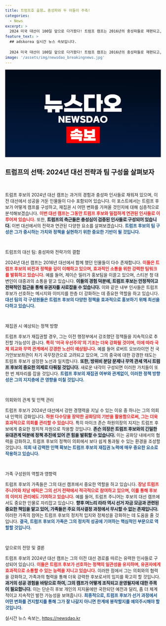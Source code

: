 ```yaml
---
title: 트럼프호 출항… 충성파와 두 아들이 주축!
categories:
  - News
excerpt: >
  2024 미국 대선이 100일 앞으로 다가왔다! 트럼프 캠프는 2016년의 충성파들로 재편되고, 가족의 존재감 역시 커지는 가운데, 민주당과의 치열한 경쟁이 예고된다. 과연 이들이 만들어갈 미래는? 클릭해 더 알아보세요!
feature_text: >
  ## adskorea 실시간 뉴스 속보입니다.

  2024 미국 대선이 100일 앞으로 다가왔다! 트럼프 캠프는 2016년의 충성파들로 재편되고, 가족의 존재감 역시 커지는 가운데, 민주당과의 치열한 경쟁이 예고된다. 과연 이들이 만들어갈 미래는? 클릭해 더 알아보세요!
image: '/assets/img/newsdao_breakingnews.jpg'
---
```


<p><img src="/assets/img/newsdao_breakingnews.jpg" alt="adskorea 속보" /></p>

<h2 data-ke-size="size26">트럼프의 선택: 2024년 대선 전략과 팀 구성을 살펴보자</h2>

<p data-ke-size="size16">&nbsp;</p>

<p>트럼프 후보의 2024년 대선 캠프는 과거의 경험과 충성파 인사들로 채워져 있으며, 이전 대선에서 성공을 거둔 인물들이 다수 포함되어 있습니다. 이 포스트에서는 트럼프 후보가 어떻게 캠프를 구성하고, 재집권 시 어떤 변화를 가져올 것인지에 대해 심층적으로 분석해보겠습니다. <b><span style="color: #ee2323;">이번 대선 캠프는 그동안 트럼프 후보와 밀접하게 연관된 인사들로 이루어져 있습니다.</span></b> 또한, <b><span style="background-color: #21538527;">트럼프의 측근들은 충성심이 검증된 인사들로 구성되어 있습니다.</span></b> 이번 대선에서의 전략과 연관된 다양한 요소를 살펴보겠습니다. <b><span style="color: #1a5490;">트럼프 후보의 팀 구성은 그가 중시하는 가치와 정책을 실현하기 위한 중요한 기반이 될 것입니다.</span></b></p>

<p data-ke-size="size16">&nbsp;</p>

<p>트럼프의 대선 팀: 충성파와 전략가의 결합</p>

<p>2024년 대선 캠프는 2016년 대선에서 함께 했던 인물들이 다수 존재합니다. <b><span style="color: #ee2323;">이들은 트럼프 후보의 비전과 정책을 깊이 이해하고 있으며, 효과적인 소통을 위한 강력한 팀워크를 발휘하고 있습니다.</span></b> 예를 들어, 제이슨 밀러가 홍보팀을 이끌고 있으며, 스티븐 청 대변인이 대중과의 소통을 맡고 있습니다. <b><span style="background-color: #21538527;">이들의 경험 덕분에, 트럼프 후보는 안정적이고 전략적인 접근을 통해 유권자를 사로잡을 수 있습니다.</span></b> 이와 같은 내부 인사들은 트럼프 후보가 선호하는 메시지와 이미지를 한층 더 강화하는 데 중요한 역할을 하고 있습니다. <b><span style="color: #1a5490;">대선 팀의 각 구성원들은 트럼프 후보의 다양한 정책을 효과적으로 홍보하기 위해 최선을 다하고 있습니다.</span></b></p>

<p data-ke-size="size16">&nbsp;</p>

<p>재집권 시 예상되는 정책 방향</p>

<p>트럼프 후보가 재집권할 경우, 그는 이전 행정부에서 강조했던 정책들을 지속적으로 추진할 가능성이 큽니다. <b><span style="color: #ee2323;">특히 ‘미국 우선주의’의 기조는 더욱 강화될 것이며, 이에 따라 국제 외교와 무역 관계에서 강경한 노선이 예상됩니다.</span></b> 예를 들어 로버트 오브라이언 전 국가안보보좌관이 차기 국무장관으로 고려되고 있으며, 그의 중국에 대한 강경한 태도는 트럼프 후보가 설정한 노선과 일치합니다. <b><span style="background-color: #21538527;">또한, 방위비 분담 문제나 무역 관세 역시 트럼프 후보의 중요한 의제로 다뤄질 것입니다.</span></b> 새로운 내각이 구성되면 이러한 가치들이 또 한 번 제자리를 잡을 것입니다. <b><span style="color: #1a5490;">트럼프 후보의 재집권 여부와 관계없이, 이러한 정책 방향성은 그의 지지층에 큰 영향을 미칠 것입니다.</span></b></p>

<p data-ke-size="size16">&nbsp;</p>

<p>의회와의 관계 및 인맥 관리</p>

<p>트럼프 후보가 2024년 대선에서 강한 경쟁력을 지닐 수 있는 이유 중 하나는 그의 의회 내 인맥의 강화입니다. <b><span style="color: #ee2323;">하원 다수당을 장악한 공화당의 기반을 활용함으로써, 그는 더욱 효과적으로 의회를 관리할 수 있습니다.</span></b> 특히 마이크 존슨 하원의장의 지지는 트럼프 후보에게 중요한 정치적 자원으로 작용할 것입니다. <b><span style="background-color: #21538527;">존슨 의장은 트럼프 후보와의 긴밀한 유대관계 덕분에 정책 추진에 있어 큰 힘을 발휘할 수 있습니다.</span></b> 이는 공화당 내에서의 협력을 강화하고, 트럼프 후보의 정책이 의회에서 보다 쉽게 통과될 수 있는 환경을 조성할 것입니다. <b><span style="color: #1a5490;">의회 내 강력한 인맥 확보는 트럼프 후보의 재집권 노력에 매우 중요한 요소로 작용하고 있습니다.</span></b></p>

<p data-ke-size="size16">&nbsp;</p>

<p>가족 구성원의 역할과 영향력</p>

<p>트럼프 후보의 가족들은 그의 대선 캠프에서 중요한 역할을 하고 있습니다. <b><span style="color: #ee2323;">장남 트럼프 주니어와 차남 에릭은 그의 선거 전략에서 적극적으로 참여하고 있으며, 이를 통해 후보의 이미지 관리에도 기여하고 있습니다.</span></b> 예를 들어, 트럼프 주니어는 후보의 대선 캠프에서도 중요한 인물로 자리잡고 있습니다. <b><span style="background-color: #21538527;">향후 며느리 라라 역시 선거 자금 모금과 관련된 중요한 책임을 맡고 있어, 가족들은 주요 의사결정 과정에서 무시할 수 없는 존재입니다.</span></b> 이러한 가족의 참여는 트럼프 후보의 정치적 입지와 정체성을 강화하는 데 도움을 줄 것입니다. <b><span style="color: #1a5490;">결국, 트럼프 후보의 가족은 그의 정치적 성공에 기여하는 핵심적인 부문으로 역할할 것입니다.</span></b></p>

<p data-ke-size="size16">&nbsp;</p>

<p>앞으로의 전망 및 결론</p>

<p>트럼프 후보의 2024년 대선 캠프는 그의 이전 대선 경로를 따르는 유력한 인사들로 구성되어 있습니다. <b><span style="color: #ee2323;">이들은 트럼프 후보가 선호하는 정책의 일관성을 유지하며, 유권자에게 효과적으로 소통할 수 있는 능력을 지니고 있습니다.</span></b> 이러한 점에서 그는 의회와의 협력을 강화하고, 가족과의 협력을 통해 더욱 강력한 후보로서의 입지를 확고히 할 것입니다. <b><span style="background-color: #21538527;">과거의 성공 경험을 바탕으로 하여, 그의 캠프가 어떻게 조직되고 운영될지에 대한 주목이 필요합니다.</span></b> 이는 단순히 후보 개인의 지지율에만 국한되던 예전과 달리, 좀 더 체계적이고 지속적인 발전 가능성을 보여줍니다. <b><span style="color: #1a5490;">최종적으로, 트럼프 후보가 선거 과정에서 어떤 변화를 견지할지를 통해 그가 잘 나갈지 아니면 한계에 봉착할지를 예의주시해야 할 것입니다.</span></b></p>
실시간 뉴스 속보는, <a href="https://newsdao.kr" rel="dofollow">https://newsdao.kr</a>


